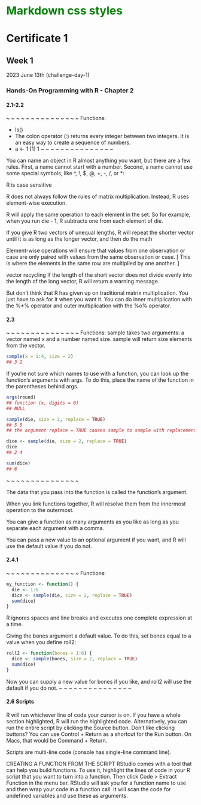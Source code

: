 <style>
.green {
    color: green;
    font-weight:700;
    font-size: 30px;
}
</style>

<div class="green">
    Markdown css styles
</div>

# Certificate 1
## Week 1

2023 June 13th (challenge-day-1)
### Hands-On Programming with R - Chapter 2
#### 2.1-2.2
~ ~ ~ ~ ~ ~ ~ ~ ~ ~ ~ ~ ~ ~ ~
Functions:
* ls()
* The colon operator (:) returns every integer between two integers. It is an easy way to create a sequence of numbers.
* a <- 1
[1] 1
~ ~ ~ ~ ~ ~ ~ ~ ~ ~ ~ ~ ~ ~ ~

You can name an object in R almost anything you want, but there are a few rules. First, a name cannot start with a number. Second, a name cannot use some special symbols, like ^, !, $, @, +, -, /, or *:

R is case sensitive

 R does not always follow the rules of matrix multiplication. Instead, R uses element-wise execution.

 R will apply the same operation to each element in the set. So for example, when you run die - 1, R subtracts one from each element of die.

If you give R two vectors of unequal lengths, R will repeat the shorter vector until it is as long as the longer vector, and then do the math

Element-wise operations will ensure that values from one observation or case are only paired with values from the same observation or case.
[ This is where the elements in the same row are multiplied by one another. ]

vector recycling
If the length of the short vector does not divide evenly into the length of the long vector, R will return a warning message.

But don’t think that R has given up on traditional matrix multiplication. You just have to ask for it when you want it. You can do inner multiplication with the %*% operator and outer multiplication with the %o% operator.

#### 2.3
~ ~ ~ ~ ~ ~ ~ ~ ~ ~ ~ ~ ~ ~ ~
Functions:
sample takes two arguments: a vector named x and a number named size. sample will return size elements from the vector.
```R
sample(x = 1:4, size = 2)
## 3 2
```

If you’re not sure which names to use with a function, you can look up the function’s arguments with args. To do this, place the name of the function in the parentheses behind args.
```R
args(round)
## function (x, digits = 0) 
## NULL
```
```R
sample(die, size = 2, replace = TRUE)
## 5 5
## the argument replace = TRUE causes sample to sample with replacement. . Each value has a chance of being selected each time. A sample of size one that is independent of the other values.
```

```R
dice <- sample(die, size = 2, replace = TRUE)
dice
## 2 4

sum(dice)
## 6
```
~ ~ ~ ~ ~ ~ ~ ~ ~ ~ ~ ~ ~ ~ ~
 
The data that you pass into the function is called the function’s argument. 

When you link functions together, R will resolve them from the innermost operation to the outermost. 

You can give a function as many arguments as you like as long as you separate each argument with a comma.

You can pass a new value to an optional argument if you want, and R will use the default value if you do not. 

#### 2.4.1
~ ~ ~ ~ ~ ~ ~ ~ ~ ~ ~ ~ ~ ~ ~
Functions:
```R 
my_function <- function() {
  die <- 1:6
  dice <- sample(die, size = 2, replace = TRUE)
  sum(dice)
}
```

R ignores spaces and line breaks and executes one complete expression at a time.

Giving the bones argument a default value. To do this, set bones equal to a value when you define roll2:

```R
roll2 <- function(bones = 1:6) {
  dice <- sample(bones, size = 2, replace = TRUE)
  sum(dice)
}
```
Now you can supply a new value for bones if you like, and roll2 will use the default if you do not.
~ ~ ~ ~ ~ ~ ~ ~ ~ ~ ~ ~ ~ ~ ~

#### 2.6 Scripts
R will run whichever line of code your cursor is on. If you have a whole section highlighted, R will run the highlighted code. Alternatively, you can run the entire script by clicking the Source button. Don’t like clicking buttons? You can use Control + Return as a shortcut for the Run button. On Macs, that would be Command + Return.

Scripts are multi-line code (console has single-line command line).

CREATING A FUNCTION FROM THE SCRIPT
RStudio comes with a tool that can help you build functions. To use it, highlight the lines of code in your R script that you want to turn into a function. Then click Code > Extract Function in the menu bar. RStudio will ask you for a function name to use and then wrap your code in a function call. It will scan the code for undefined variables and use these as arguments.

